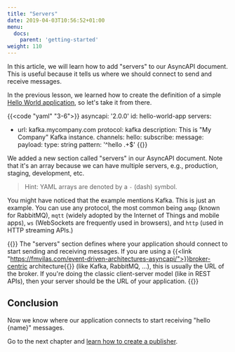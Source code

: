 ```yaml
---
title: "Servers"
date: 2019-04-03T10:56:52+01:00
menu:
  docs:
    parent: 'getting-started'
weight: 110
---
```


In this article, we will learn how to add "servers" to our AsyncAPI document. This is useful because it tells us where we should connect to send and receive messages.

In the previous lesson, we learned how to create the definition of a simple [Hello World application](/docs/getting-started/hello-world), so let's take it from there.

{{<code "yaml" "3-6">}}
asyncapi: '2.0.0'
id: hello-world-app
servers:
  - url: kafka.mycompany.com
    protocol: kafka
    description: This is "My Company" Kafka instance.
channels:
  hello:
    subscribe:
      message:
        payload:
          type: string
          pattern: '^hello .+$'
{{</code>}}

We added a new section called "servers" in our AsyncAPI document. Note that it's an array because we can have multiple servers, e.g., production, staging, development, etc.

> Hint: YAML arrays are denoted by a `-` (dash) symbol.

You might have noticed that the example mentions Kafka. This is just an example. You can use any protocol, the most common being `amqp` (known for RabbitMQ), `mqtt` (widely adopted by the Internet of Things and mobile apps), `ws` (WebSockets are frequently used in browsers), and `http` (used in HTTP streaming APIs.)

{{<important>}}
The "servers" section defines where your application should connect to start sending and receiving messages. If you are using a {{<link "https://fmvilas.com/event-driven-architectures-asyncapi/">}}broker-centric architecture{{</link>}} (like Kafka, RabbitMQ, ...), this is usually the URL of the broker. If you're doing the classic client-server model (like in REST APIs), then your server should be the URL of your application.
{{</important>}}

## Conclusion

Now we know where our application connects to start receiving "hello {name}" messages.

Go to the next chapter and [learn how to create a publisher](/docs/getting-started/create-publisher).
